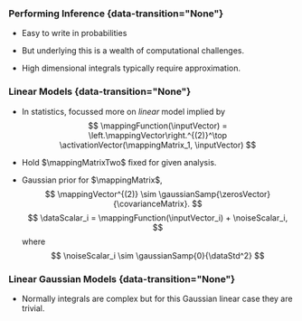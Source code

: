 ### Performing Inference {data-transition="None"}

* Easy to write in probabilities

* But underlying this is a wealth of computational challenges.

* High dimensional integrals typically require approximation.

### Linear Models {data-transition="None"}

* In statistics, focussed more on *linear* model implied by 
    $$
    \mappingFunction(\inputVector) = \left.\mappingVector\right.^{(2)}^\top \activationVector(\mappingMatrix_1, \inputVector)
    $$

* Hold $\mappingMatrixTwo$ fixed for given analysis.

* Gaussian prior for $\mappingMatrix$,
    $$
    \mappingVector^{(2)} \sim \gaussianSamp{\zerosVector}{\covarianceMatrix}.
    $$
    $$
    \dataScalar_i = \mappingFunction(\inputVector_i) + \noiseScalar_i,
    $$
    where 
    $$
    \noiseScalar_i \sim \gaussianSamp{0}{\dataStd^2}
    $$
 
### Linear Gaussian Models {data-transition="None"}

* Normally integrals are complex but for this Gaussian linear case they are trivial.

